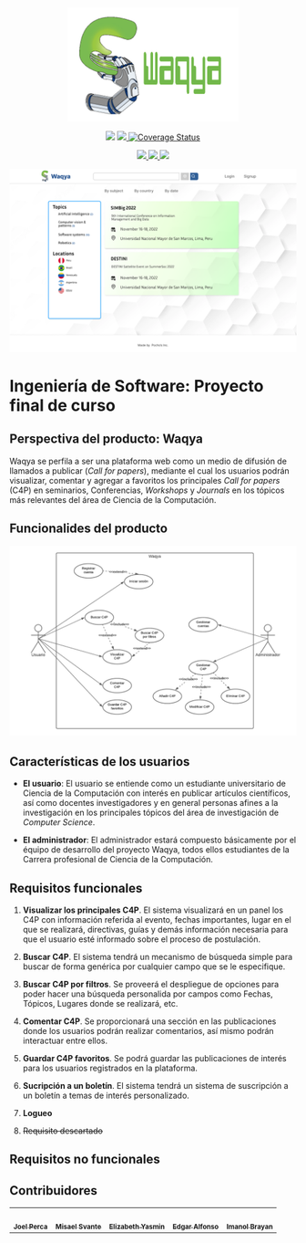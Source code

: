 

<p align="center">
  <img src='./docs/imagotipo.png' width='300px' />
</p>


<p align="center">
  <img src="https://img.shields.io/badge/License-MIT-blue.svg">
  <a href="https://app.netlify.com/sites/tnote/deploys">
    <img src="https://api.netlify.com/api/v1/badges/a0e055de-cab8-4217-80dd-5bd769b7d478/deploy-status">
  </a>
  <a href='https://coveralls.io/github/taniarascia/takenote'>
    <img src='https://coveralls.io/repos/github/taniarascia/takenote/badge.svg' alt='Coverage Status' />
  </a>
</p>
<p align="center">
  <a href="https://sonarcloud.io/dashboard?id=taniarascia_takenote">
    <img src="https://sonarcloud.io/api/project_badges/measure?project=taniarascia_takenote&metric=sqale_rating">
  </a>
  <a href="https://sonarcloud.io/dashboard?id=taniarascia_takenote">
    <img src="https://sonarcloud.io/api/project_badges/measure?project=taniarascia_takenote&metric=reliability_rating">
  </a>
  <a href="https://sonarcloud.io/api/project_badges/measure?project=taniarascia_takenote&metric=security_rating">
    <img src="https://sonarcloud.io/api/project_badges/measure?project=taniarascia_takenote&metric=security_rating">
  </a>
</p>


<center>
  <img src='./docs/capture_page.png' width='600px' />
</center>

# Ingeniería de Software: Proyecto final de curso

## Perspectiva del producto: Waqya

Waqya se perfila a ser una plataforma web como un medio de difusión de llamados a publicar (_Call for papers_), mediante el cual los usuarios podrán visualizar, comentar y agregar a favoritos los principales _Call for papers_ (C4P) en seminarios, Conferencias, _Workshops_ y _Journals_ en los tópicos más relevantes del área de Ciencia de la Computación.

## Funcionalides del producto

<center>
  <img src='./docs/waqya_funcionalidades.png' width='700px' />
</center>

## Características de los usuarios

  * **El usuario**: El usuario se entiende como un estudiante universitario de Ciencia de la Computación con interés en publicar artículos científicos, así como docentes investigadores y en general personas afines a la investigación en los principales tópicos del área de investigación de _Computer Science_. 

  * **El administrador**: El administrador estará compuesto básicamente por el équipo de desarrollo del proyecto Waqya, todos ellos estudiantes de la Carrera profesional de Ciencia de la Computación.

## Requisitos funcionales
1. **Visualizar los principales C4P**. El sistema visualizará en un panel los C4P con información referida al evento, fechas importantes, lugar en el que se realizará, directivas, guías y demás información necesaria para que el usuario esté informado sobre el proceso de postulación.

1. **Buscar C4P**. El sistema tendrá un mecanismo de búsqueda simple para buscar de forma genérica por cualquier campo que se le especifique.

1. **Buscar C4P por filtros**. Se proveerá el despliegue de opciones para poder hacer una búsqueda personalida por campos como Fechas, Tópicos, Lugares donde se realizará, etc.

1. **Comentar C4P**. Se proporcionará una sección en las publicaciones donde los usuarios podrán realizar comentarios, así mismo podrán interactuar entre ellos.

1. **Guardar C4P favoritos**. Se podrá guardar las publicaciones de interés para los usuarios registrados en la plataforma.

1. **Sucripción a un boletín**. El sistema tendrá un sistema de suscripción a un boletín a temas de interés personalizado.

1. **Logueo**


1. ~~Requisito descartado~~ 

## Requisitos no funcionales


## Contribuidores

<!-- ALL-CONTRIBUTORS-LIST:START - Do not remove or modify this section -->
<!-- prettier-ignore-start -->
<!-- markdownlint-disable -->
<center>
<table>
  <tr>
    <td align="center"><a href="https://github.com/reqhiem"><img src="https://avatars.githubusercontent.com/u/52427932?v=4" width="50px;" alt=""/><br /><sub><b>Joel Perca</b></sub></a><br /><a href="https://github.com/reqhiem" title="Code">
    <td align="center"><a href="https://github.com/MisaelVM"><img src="https://avatars.githubusercontent.com/u/64271736?v=4" width="50px;" alt=""/><br /><sub><b>Misael Svante</b></sub></a><br /><a href="https://github.com/MisaelVM" title="Code">
    </td>
    <td align="center"><a href="https://github.com/ElizabethYasmin"><img src="https://avatars.githubusercontent.com/u/62725994?v=4" width="50px;" alt=""/><br /><sub><b>Elizabeth Yasmin</b></sub></a><br /><a href="https://github.com/ElizabethYasmin" title="Code">
    <td align="center"><a href="https://github.com/EdgarEspinozaPE"><img src="https://avatars.githubusercontent.com/u/64268406?v=4" width="50px;" alt=""/><br /><sub><b>Edgar Alfonso</b></sub></a><br /><a href="https://github.com/EdgarEspinozaPE" title="Code">
    </td>
    <td align="center"><a href="https://github.com/ImaMos01"><img src="https://avatars.githubusercontent.com/u/64240176?v=4" width="50px;" alt=""/><br /><sub><b>Imanol Brayan</b></sub></a><br /><a href="https://github.com/ImaMos01" title="Code">
    </td>
  </tr>
</table>
</center>
